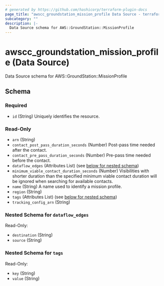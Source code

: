 ```yaml
---
# generated by https://github.com/hashicorp/terraform-plugin-docs
page_title: "awscc_groundstation_mission_profile Data Source - terraform-provider-awscc"
subcategory: ""
description: |-
  Data Source schema for AWS::GroundStation::MissionProfile
---
```


# awscc_groundstation_mission_profile (Data Source)

Data Source schema for AWS::GroundStation::MissionProfile



<!-- schema generated by tfplugindocs -->
## Schema

### Required

- `id` (String) Uniquely identifies the resource.

### Read-Only

- `arn` (String)
- `contact_post_pass_duration_seconds` (Number) Post-pass time needed after the contact.
- `contact_pre_pass_duration_seconds` (Number) Pre-pass time needed before the contact.
- `dataflow_edges` (Attributes List) (see [below for nested schema](#nestedatt--dataflow_edges))
- `minimum_viable_contact_duration_seconds` (Number) Visibilities with shorter duration than the specified minimum viable contact duration will be ignored when searching for available contacts.
- `name` (String) A name used to identify a mission profile.
- `region` (String)
- `tags` (Attributes List) (see [below for nested schema](#nestedatt--tags))
- `tracking_config_arn` (String)

<a id="nestedatt--dataflow_edges"></a>
### Nested Schema for `dataflow_edges`

Read-Only:

- `destination` (String)
- `source` (String)


<a id="nestedatt--tags"></a>
### Nested Schema for `tags`

Read-Only:

- `key` (String)
- `value` (String)


